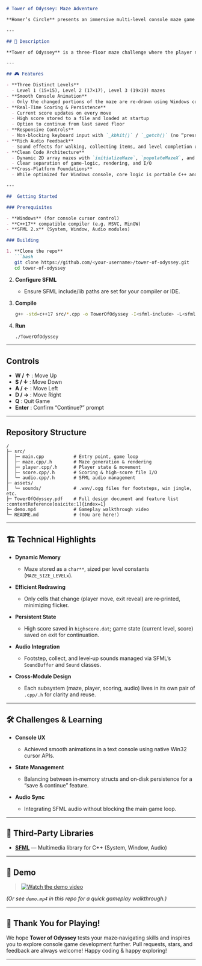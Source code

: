 ````markdown
# Tower of Odyssey: Maze Adventure

**Homer’s Circle** presents an immersive multi‑level console maze game built in C++ with SFML-powered audio.

---

## 📖 Description

**Tower of Odyssey** is a three‑floor maze challenge where the player navigates increasingly complex labyrinths, collects points, and races against time to reach the exit on each level. Your performance is tracked: scores are displayed in real‑time, top scores are saved between sessions, and you can continue an in‑progress game at your last completed floor :contentReference[oaicite:0]{index=0}.

---

## 🎮 Features

- **Three Distinct Levels**  
  - Level 1 (15×15), Level 2 (17×17), Level 3 (19×19) mazes  
- **Smooth Console Animation**  
  - Only the changed portions of the maze are re‑drawn using Windows console cursor positioning  
- **Real‑Time Scoring & Persistence**  
  - Current score updates on every move  
  - High score stored to a file and loaded at startup  
  - Option to continue from last saved floor  
- **Responsive Controls**  
  - Non‑blocking keyboard input with `_kbhit()` / `_getch()` (no “press Enter” delays)  
- **Rich Audio Feedback**  
  - Sound effects for walking, collecting items, and level completion using SFML Audio  
- **Clean Code Architecture**  
  - Dynamic 2D array mazes with `initializeMaze`, `populateMazeX`, and `deleteMaze` routines  
  - Clear separation of game‑logic, rendering, and I/O  
- **Cross‑Platform Foundations**  
  - While optimized for Windows console, core logic is portable C++ and SFML

---

##  Getting Started

### Prerequisites

- **Windows** (for console cursor control)  
- **C++17** compatible compiler (e.g. MSVC, MinGW)  
- **SFML 2.x** (System, Window, Audio modules)

### Building

1. **Clone the repo**  
   ```bash
   git clone https://github.com/<your‑username>/tower‑of‑odyssey.git
   cd tower‑of‑odyssey
````

2. **Configure SFML**

   * Ensure SFML include/lib paths are set for your compiler or IDE.
3. **Compile**

   ```bash
   g++ -std=c++17 src/*.cpp -o TowerOfOdyssey -I<sfml‑include> -L<sfml‑lib> -lsfml-system -lsfml-window -lsfml-audio
   ```
4. **Run**

   ```bash
   ./TowerOfOdyssey
   ```

---

##  Controls

* **W / ↑** : Move Up
* **S / ↓** : Move Down
* **A / ←** : Move Left
* **D / →** : Move Right
* **Q**       : Quit Game
* **Enter**   : Confirm “Continue?” prompt

---

##  Repository Structure

```
/
├─ src/  
│  ├─ main.cpp           # Entry point, game loop  
│  ├─ maze.cpp/.h        # Maze generation & rendering  
│  ├─ player.cpp/.h      # Player state & movement  
│  ├─ score.cpp/.h       # Scoring & high‑score file I/O  
│  └─ audio.cpp/.h       # SFML audio management  
├─ assets/  
│  └─ sounds/            # .wav/.ogg files for footsteps, win jingle, etc.  
├─ TowerOfOdyssey.pdf    # Full design document and feature list :contentReference[oaicite:1]{index=1}  
├─ demo.mp4              # Gameplay walkthrough video  
└─ README.md             # (You are here!)  
```

---

## 🏗 Technical Highlights

* **Dynamic Memory**

  * Maze stored as a `char**`, sized per level constants (`MAZE_SIZE_LEVELx`).
* **Efficient Redrawing**

  * Only cells that change (player move, exit reveal) are re‑printed, minimizing flicker.
* **Persistent State**

  * High score saved in `highscore.dat`; game state (current level, score) saved on exit for continuation.
* **Audio Integration**

  * Footstep, collect, and level‑up sounds managed via SFML’s `SoundBuffer` and `Sound` classes.
* **Cross‑Module Design**

  * Each subsystem (maze, player, scoring, audio) lives in its own pair of `.cpp/.h` for clarity and reuse.

---

## 🛠 Challenges & Learning

* **Console UX**

  * Achieved smooth animations in a text console using native Win32 cursor APIs.
* **State Management**

  * Balancing between in‑memory structs and on‑disk persistence for a “save & continue” feature.
* **Audio Sync**

  * Integrating SFML audio without blocking the main game loop.

---

## 🔗 Third‑Party Libraries

* [**SFML**](https://www.sfml-dev.org/) — Multimedia library for C++ (System, Window, Audio)&#x20;

---

## 🎥 Demo

> [![Watch the demo video](https://img.youtube.com/vi/VIDEO_ID/0.jpg)](demo.mp4)

*(Or see `demo.mp4` in this repo for a quick gameplay walkthrough.)*

---

## 🙏 Thank You for Playing!

We hope **Tower of Odyssey** tests your maze‑navigating skills and inspires you to explore console game development further. Pull requests, stars, and feedback are always welcome!
Happy coding & happy exploring!

---

```
```
